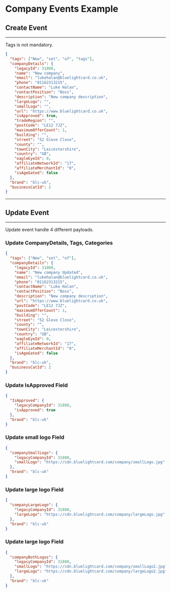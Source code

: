 # Company Events Example

## Create Event

---

Tags is not mandatory.

```json
{
  "tags": ["New", "set", "of", "tags"],
  "companyDetails": {
    "legacyId": 31800,
    "name": "New company",
    "email": "lukehalan@bluelightcard.co.uk",
    "phone": "01162313215",
    "contactName": "Luke Halan",
    "contactPosition": "Boss",
    "description": "New company description",
    "largeLogo": "",
    "smallLogo": "",
    "url": "https://www.bluelightcard.co.uk",
    "isApproved": true,
    "tradeRegion": "",
    "postCode": "LE12 7JZ",
    "maximumOfferCount": 1,
    "building": "",
    "street": "52 Gleve Close",
    "county": "",
    "townCity": "Leicestershire",
    "country": "GB",
    "eagleEyeId": 0,
    "affiliateNetworkId": "17",
    "affiliateMerchantId": "0",
    "isAgeGated": false
  },
  "brand": "blc-uk",
  "businessCatId": 2
}
```

---

## Update Event

---

Update event handle 4 different payloads.

### Update CompanyDetails, Tags, Categories

```json
{
  "tags": ["New", "set", "of"],
  "companyDetails": {
    "legacyId": 31800,
    "name": "New company Updated",
    "email": "lukehalan@bluelightcard.co.uk",
    "phone": "01162313215",
    "contactName": "Luke Halan",
    "contactPosition": "Boss",
    "description": "New company description",
    "url": "https://www.bluelightcard.co.uk",
    "postCode": "LE12 7JZ",
    "maximumOfferCount": 1,
    "building": "",
    "street": "52 Gleve Close",
    "county": "",
    "townCity": "Leicestershire",
    "country": "GB",
    "eagleEyeId": 0,
    "affiliateNetworkId": "17",
    "affiliateMerchantId": "0",
    "isAgeGated": false
  },
  "brand": "blc-uk",
  "businessCatId": 2
}
```

### Update IsApproved Field

```json
{
  "IsApproved": {
    "legacyCompanyId": 31800,
    "isApproved": true
  },
  "brand": "blc-uk"
}
```

### Update small logo Field

```json
{
  "companySmallLogo": {
    "legacyCompanyId": 31800,
    "smallLogo": "https://cdn.bluelightcard.com/company/smallLogo.jpg"
  },
  "brand": "blc-uk"
}
```

### Update large logo Field

```json
{
  "companyLargeLogo": {
    "legacyCompanyId": 31800,
    "largeLogo": "https://cdn.bluelightcard.com/company/largeLogo.jpg"
  },
  "brand": "blc-uk"
}
```

### Update large logo Field

```json
{
  "companyBothLogos": {
    "legacyCompanyId": 31800,
    "smallLogo": "https://cdn.bluelightcard.com/company/smallLogo2.jpg",
    "largeLogo": "https://cdn.bluelightcard.com/company/largeLogo2.jpg"
  },
  "brand": "blc-uk"
}
```

